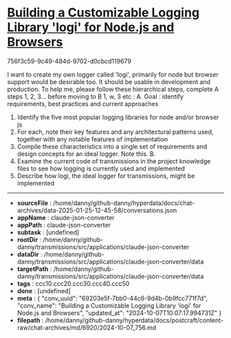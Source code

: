 # [Building a Customizable Logging Library 'logi' for Node.js and Browsers](https://claude.ai/chat/69203e5f-7bb0-44c6-9d4b-0b9fcc771f7d)

756f3c59-9c49-484d-9702-d0cbcd119679

I want to create my own logger called 'logi', primarily for node but browser support would be desirable too. It should be usable in development and production. To help me, please follow these hierarchical steps, complete A steps 1, 2, 3...  before moving to B 1, w, 3 etc  : 
A. Goal : identify requirements, best practices and current approaches
1. Identify the five most popular logging libraries for node and/or browser js
2. For each, note their key features and any architectural patterns used, together with any notable features of implementation
3. Compile these characteristics into a single set of requirements and design concepts for an ideal logger. Note this.
B. 
1. Examine the current code of transmissions in the project knowledge files to see how logging is currently used and implemented
2. Describe how logi, the ideal logger for transmissions, might be implemented

---

* **sourceFile** : /home/danny/github-danny/hyperdata/docs/chat-archives/data-2025-01-25-12-45-58/conversations.json
* **appName** : claude-json-converter
* **appPath** : claude-json-converter
* **subtask** : [undefined]
* **rootDir** : /home/danny/github-danny/transmissions/src/applications/claude-json-converter
* **dataDir** : /home/danny/github-danny/transmissions/src/applications/claude-json-converter/data
* **targetPath** : /home/danny/github-danny/transmissions/src/applications/claude-json-converter/data
* **tags** : ccc10.ccc20.ccc30.ccc40.ccc50
* **done** : [undefined]
* **meta** : {
  "conv_uuid": "69203e5f-7bb0-44c6-9d4b-0b9fcc771f7d",
  "conv_name": "Building a Customizable Logging Library 'logi' for Node.js and Browsers",
  "updated_at": "2024-10-07T10:07:17.994731Z"
}
* **filepath** : /home/danny/github-danny/hyperdata/docs/postcraft/content-raw/chat-archives/md/6920/2024-10-07_756.md